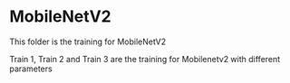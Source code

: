 # MobileNetV2

This folder is the training for MobileNetV2

Train 1, Train 2 and Train 3 are the training for Mobilenetv2 with different parameters

